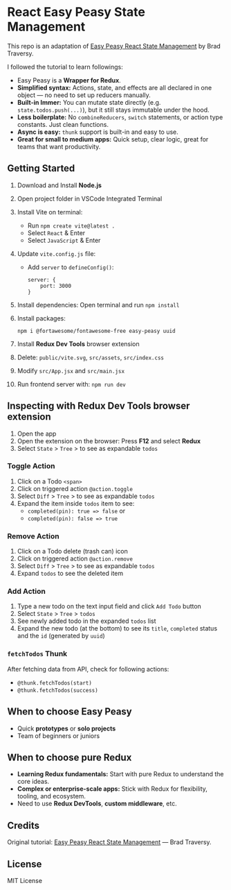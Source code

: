 # React Easy Peasy State Management
This repo is an adaptation of [Easy Peasy React State Management](https://www.youtube.com/watch?v=cSUt8b2qapM&list=PLillGF-RfqbY3c2r0htQyVbDJJoBFE6Rb&index=15&pp=iAQB) by Brad Traversy. 

I followed the tutorial to learn followings:
- Easy Peasy is a **Wrapper for Redux**.
- **Simplified syntax:** Actions, state, and effects are all declared in one object — no need to set up reducers manually.
- **Built-in Immer:** You can mutate state directly (e.g. `state.todos.push(...)`), but it still stays immutable under the hood.
- **Less boilerplate:**	No `combineReducers`, `switch` statements, or action type constants. Just clean functions.
- **Async is easy:** `thunk` support is built-in and easy to use.
- **Great for small to medium apps:** Quick setup, clear logic, great for teams that want productivity.

## Getting Started

1. Download and Install **Node.js**
2. Open project folder in VSCode Integrated Terminal

3. Install Vite on terminal:
    - Run `npm create vite@latest .`
    - Select `React` & Enter
    - Select `JavaScript` & Enter

4. Update `vite.config.js` file:
    - Add `server` to `defineConfig()`:
        ```
        server: { 
            port: 3000
        }
        ```
        
5. Install dependencies: Open terminal and run `npm install`

6. Install packages:
    ```
    npm i @fortawesome/fontawesome-free easy-peasy uuid
    ```

7. Install **Redux Dev Tools** browser extension
8. Delete: `public/vite.svg`, `src/assets`, `src/index.css`
9. Modify `src/App.jsx` and `src/main.jsx`
10. Run frontend server with: `npm run dev`


## Inspecting with Redux Dev Tools browser extension
1. Open the app
2. Open the extension on the browser: Press **F12** and select **Redux**
3. Select `State` > `Tree` > to see as expandable `todos` 

### Toggle Action
1. Click on a Todo `<span>`
2. Click on triggered action `@action.toggle`
3. Select `Diff` > `Tree` > to see as expandable `todos` 
4. Expand the item inside `todos` item to see:
    - `completed(pin): true => false` or
    - `completed(pin): false => true`

### Remove Action
1. Click on a Todo delete (trash can) icon
2. Click on triggered action `@action.remove`
3. Select `Diff` > `Tree` > to see as expandable `todos` 
4. Expand `todos` to see the deleted item

### Add Action
1. Type a new todo on the text input field and click `Add Todo` button
2. Select `State` > `Tree` > `todos`
3. See newly added todo in the expanded `todos` list
4. Expand the new todo (at the bottom) to see its `title`, `completed` status and the `id` (generated by `uuid`)

### `fetchTodos` Thunk
After fetching data from API, check for following actions: 
- `@thunk.fetchTodos(start)`   
- `@thunk.fetchTodos(success)`   


## When to choose Easy Peasy
- Quick **prototypes** or **solo projects**
- Team of beginners or juniors

## When to choose pure Redux
- **Learning Redux fundamentals:** Start with pure Redux to understand the core ideas.
- **Complex or enterprise-scale apps:** Stick with Redux for flexibility, tooling, and ecosystem.
- Need to use **Redux DevTools**, **custom middleware**, etc.


## Credits
Original tutorial: [Easy Peasy React State Management](https://www.youtube.com/watch?v=cSUt8b2qapM&list=PLillGF-RfqbY3c2r0htQyVbDJJoBFE6Rb&index=15&pp=iAQB) — Brad Traversy.

## License
MIT License